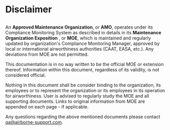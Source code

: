 # Disclaimer

##

An **Approved Maintenance Organization**, or **AMO**, operates under its Compliance Monitoring System as described in details in its **Maintenance Organization Exposition** , or **MOE**, which is maintained and regularly updated by organization's Compliance Monitoring Manager, approved by local or international airworthiness authorities (CAAT, EASA, etc.). Any deviations from MOE are not permitted.

This documentation is in no way written to be the official MOE or extension thereof. Information within this document, regardless of its validity, is not considered official.

Nothing in this document shall be consider binding to the organization, its employees or to represent the organization or its employees in its operation for airworthiness. User is advised to regularly study the MOE and all supporting documents. Links to original information from MOE are appended on each page - if applicable.

Any questions regarding the above mentioned documents please contact qa@airborne-support.com.
